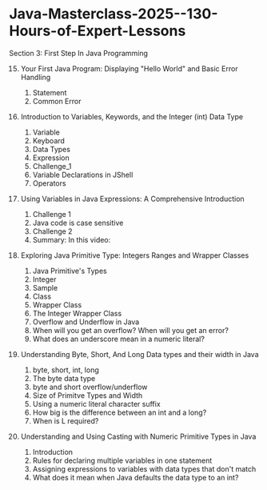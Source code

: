 # Java-Masterclass-2025--130-Hours-of-Expert-Lessons

Section 3: First Step In Java Programming

15. Your First Java Program: Displaying "Hello World" and Basic Error Handling
    1. Statement 
    2. Common Error

16. Introduction to Variables, Keywords, and the Integer (int) Data Type
    1. Variable
    2. Keyboard
    3. Data Types
    4. Expression
    5. Challenge_1
    6. Variable Declarations in JShell
    7. Operators

17. Using Variables in Java Expressions: A Comprehensive Introduction
    1. Challenge 1
    2. Java code is case sensitive
    3. Challenge 2
    4. Summary: In this video:

18. Exploring Java Primitive Type: Integers Ranges and Wrapper Classes
    1. Java Primitive's Types
    2. Integer
    3. Sample
    4. Class
    5. Wrapper Class
    6. The Integer Wrapper Class
    7. Overflow and Underflow in Java
    8. When will you get an overflow? When will you get an error?
    9. What does an underscore mean in a numeric literal?
    
19. Understanding Byte, Short, And Long Data types and their width in Java
    1. byte, short, int, long
    2. The byte data type
    3. byte and short overflow/underflow
    4. Size of Primitve Types and Width
    5. Using a numeric literal character suffix
    6. How big is the difference between an int and a long?
    7. When is L required?

20. Understanding and Using Casting with Numeric Primitive Types in Java
    1. Introduction
    2. Rules for declaring multiple variables in one statement
    3. Assigning expressions to variables with data types that don't match
    4. What does it mean when Java defaults the data type to an int?
